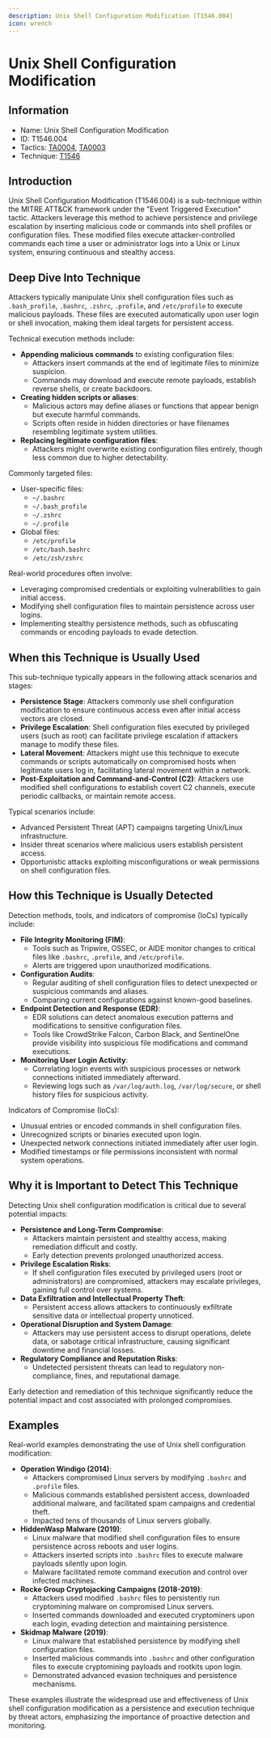 ```yaml
---
description: Unix Shell Configuration Modification [T1546.004]
icon: wrench
---
```


# Unix Shell Configuration Modification

## Information

* Name: Unix Shell Configuration Modification
* ID: T1546.004
* Tactics: [TA0004](../../ta0004/), [TA0003](../)
* Technique: [T1546](./)

## Introduction

Unix Shell Configuration Modification (T1546.004) is a sub-technique within the MITRE ATT\&CK framework under the "Event Triggered Execution" tactic. Attackers leverage this method to achieve persistence and privilege escalation by inserting malicious code or commands into shell profiles or configuration files. These modified files execute attacker-controlled commands each time a user or administrator logs into a Unix or Linux system, ensuring continuous and stealthy access.

## Deep Dive Into Technique

Attackers typically manipulate Unix shell configuration files such as `.bash_profile`, `.bashrc`, `.zshrc`, `.profile`, and `/etc/profile` to execute malicious payloads. These files are executed automatically upon user login or shell invocation, making them ideal targets for persistent access.

Technical execution methods include:

* **Appending malicious commands** to existing configuration files:
  * Attackers insert commands at the end of legitimate files to minimize suspicion.
  * Commands may download and execute remote payloads, establish reverse shells, or create backdoors.
* **Creating hidden scripts or aliases**:
  * Malicious actors may define aliases or functions that appear benign but execute harmful commands.
  * Scripts often reside in hidden directories or have filenames resembling legitimate system utilities.
* **Replacing legitimate configuration files**:
  * Attackers might overwrite existing configuration files entirely, though less common due to higher detectability.

Commonly targeted files:

* User-specific files:
  * `~/.bashrc`
  * `~/.bash_profile`
  * `~/.zshrc`
  * `~/.profile`
* Global files:
  * `/etc/profile`
  * `/etc/bash.bashrc`
  * `/etc/zsh/zshrc`

Real-world procedures often involve:

* Leveraging compromised credentials or exploiting vulnerabilities to gain initial access.
* Modifying shell configuration files to maintain persistence across user logins.
* Implementing stealthy persistence methods, such as obfuscating commands or encoding payloads to evade detection.

## When this Technique is Usually Used

This sub-technique typically appears in the following attack scenarios and stages:

* **Persistence Stage**: Attackers commonly use shell configuration modification to ensure continuous access even after initial access vectors are closed.
* **Privilege Escalation**: Shell configuration files executed by privileged users (such as root) can facilitate privilege escalation if attackers manage to modify these files.
* **Lateral Movement**: Attackers might use this technique to execute commands or scripts automatically on compromised hosts when legitimate users log in, facilitating lateral movement within a network.
* **Post-Exploitation and Command-and-Control (C2)**: Attackers use modified shell configurations to establish covert C2 channels, execute periodic callbacks, or maintain remote access.

Typical scenarios include:

* Advanced Persistent Threat (APT) campaigns targeting Unix/Linux infrastructure.
* Insider threat scenarios where malicious users establish persistent access.
* Opportunistic attacks exploiting misconfigurations or weak permissions on shell configuration files.

## How this Technique is Usually Detected

Detection methods, tools, and indicators of compromise (IoCs) typically include:

* **File Integrity Monitoring (FIM)**:
  * Tools such as Tripwire, OSSEC, or AIDE monitor changes to critical files like `.bashrc`, `.profile`, and `/etc/profile`.
  * Alerts are triggered upon unauthorized modifications.
* **Configuration Audits**:
  * Regular auditing of shell configuration files to detect unexpected or suspicious commands and aliases.
  * Comparing current configurations against known-good baselines.
* **Endpoint Detection and Response (EDR)**:
  * EDR solutions can detect anomalous execution patterns and modifications to sensitive configuration files.
  * Tools like CrowdStrike Falcon, Carbon Black, and SentinelOne provide visibility into suspicious file modifications and command executions.
* **Monitoring User Login Activity**:
  * Correlating login events with suspicious processes or network connections initiated immediately afterward.
  * Reviewing logs such as `/var/log/auth.log`, `/var/log/secure`, or shell history files for suspicious activity.

Indicators of Compromise (IoCs):

* Unusual entries or encoded commands in shell configuration files.
* Unrecognized scripts or binaries executed upon login.
* Unexpected network connections initiated immediately after user login.
* Modified timestamps or file permissions inconsistent with normal system operations.

## Why it is Important to Detect This Technique

Detecting Unix shell configuration modification is critical due to several potential impacts:

* **Persistence and Long-Term Compromise**:
  * Attackers maintain persistent and stealthy access, making remediation difficult and costly.
  * Early detection prevents prolonged unauthorized access.
* **Privilege Escalation Risks**:
  * If shell configuration files executed by privileged users (root or administrators) are compromised, attackers may escalate privileges, gaining full control over systems.
* **Data Exfiltration and Intellectual Property Theft**:
  * Persistent access allows attackers to continuously exfiltrate sensitive data or intellectual property unnoticed.
* **Operational Disruption and System Damage**:
  * Attackers may use persistent access to disrupt operations, delete data, or sabotage critical infrastructure, causing significant downtime and financial losses.
* **Regulatory Compliance and Reputation Risks**:
  * Undetected persistent threats can lead to regulatory non-compliance, fines, and reputational damage.

Early detection and remediation of this technique significantly reduce the potential impact and cost associated with prolonged compromises.

## Examples

Real-world examples demonstrating the use of Unix shell configuration modification:

* **Operation Windigo (2014)**:
  * Attackers compromised Linux servers by modifying `.bashrc` and `.profile` files.
  * Malicious commands established persistent access, downloaded additional malware, and facilitated spam campaigns and credential theft.
  * Impacted tens of thousands of Linux servers globally.
* **HiddenWasp Malware (2019)**:
  * Linux malware that modified shell configuration files to ensure persistence across reboots and user logins.
  * Attackers inserted scripts into `.bashrc` files to execute malware payloads silently upon login.
  * Malware facilitated remote command execution and control over infected machines.
* **Rocke Group Cryptojacking Campaigns (2018-2019)**:
  * Attackers used modified `.bashrc` files to persistently run cryptomining malware on compromised Linux servers.
  * Inserted commands downloaded and executed cryptominers upon each login, evading detection and maintaining persistence.
* **Skidmap Malware (2019)**:
  * Linux malware that established persistence by modifying shell configuration files.
  * Inserted malicious commands into `.bashrc` and other configuration files to execute cryptomining payloads and rootkits upon login.
  * Demonstrated advanced evasion techniques and persistence mechanisms.

These examples illustrate the widespread use and effectiveness of Unix shell configuration modification as a persistence and execution technique by threat actors, emphasizing the importance of proactive detection and monitoring.
